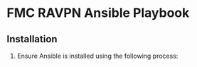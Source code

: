 # FMC RAVPN Ansible Playbook

## Installation

1. Ensure Ansible is installed using the following process: